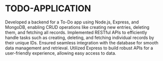 # TODO-APPLICATION

Developed a backend for a To-Do app using Node.js, Express, and MongoDB, enabling CRUD operations like creating new entries, deleting them, and fetching all records.
Implemented RESTful APIs to efficiently handle tasks such as creating, deleting, and fetching individual records by their unique IDs.
Ensured seamless integration with the database for smooth data management and retrieval.
Utilized Express to build robust APIs for a user-friendly experience, allowing easy access to data.
